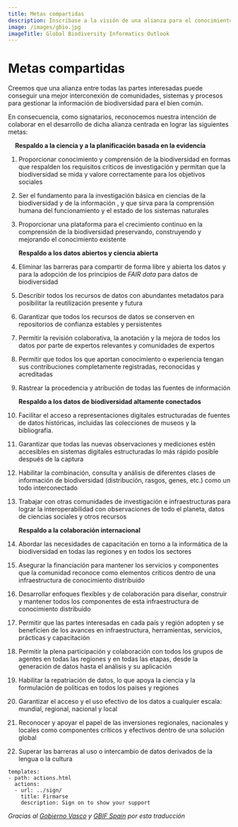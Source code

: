 ```yaml
---
title: Metas compartidas
description: Inscríbase a la visión de una alianza para el conocimiento de la biodiversidad
image: /images/gbio.jpg
imageTitle: Global Biodiversity Informatics Outlook
---
```


# Metas compartidas
Creemos que una alianza entre todas las partes interesadas puede conseguir una mejor interconexión de comunidades, sistemas y procesos para gestionar la información de biodiversidad para el bien común.

En consecuencia, como signatarios, reconocemos nuestra intención de colaborar en el desarrollo de dicha alianza centrada en lograr las siguientes metas:



&nbsp;&nbsp;&nbsp; __Respaldo a la ciencia y a la planificación basada en la evidencia__

1.	Proporcionar conocimiento y comprensión de la biodiversidad en formas que respalden los requisitos críticos de investigación y permitan que la biodiversidad se mida y valore correctamente para los objetivos sociales
2.	Ser el fundamento para la investigación básica en ciencias de la biodiversidad y de la información , y que sirva para la comprensión humana del funcionamiento y el estado de los sistemas naturales
3.	Proporcionar una plataforma para el crecimiento continuo en la comprensión de la biodiversidad preservando, construyendo y mejorando el conocimiento existente

    __Respaldo a los datos abiertos y ciencia abierta__

4.	Eliminar las barreras para compartir de forma libre y abierta los datos y para la adopción de los principios de _FAIR data_ para datos de biodiversidad
5.	Describir todos los recursos de datos con abundantes metadatos para posibilitar la reutilización presente y futura
6.	Garantizar que todos los recursos de datos se conserven en repositorios de confianza estables y persistentes
7.	Permitir la revisión colaborativa, la anotación y la mejora de todos los datos por parte de expertos relevantes y comunidades de expertos
8.	Permitir que todos los que aportan conocimiento o experiencia tengan sus contribuciones completamente registradas, reconocidas y acreditadas
9.	Rastrear la procedencia y atribución de todas las fuentes de información

    __Respaldo a los datos de biodiversidad altamente conectados__

10.	Facilitar el acceso a representaciones digitales estructuradas de fuentes de datos históricas, incluidas las colecciones de museos y la bibliografía.
11.	Garantizar que todas las nuevas observaciones y mediciones estén accesibles en sistemas digitales estructuradas lo más rápido posible después de la captura
12.	Habilitar la combinación, consulta y análisis de diferentes clases de información de biodiversidad (distribución, rasgos, genes, etc.) como un todo interconectado
13.	Trabajar con otras comunidades de investigación e infraestructuras para lograr la interoperabilidad con observaciones de todo el planeta, datos de ciencias sociales y otros recursos

    __Respaldo a la colaboración internacional__

14.	Abordar las necesidades de capacitación en torno a la informática de la biodiversidad en todas las regiones y en todos los sectores
15.	Asegurar la financiación para mantener los servicios y componentes que la comunidad reconoce como elementos críticos dentro de una infraestructura de conocimiento distribuido
16.	Desarrollar enfoques flexibles y de colaboración para diseñar, construir y mantener todos los componentes de esta infraestructura de conocimiento distribuido
17.	Permitir que las partes interesadas en cada país y región adopten y se beneficien de los avances en infraestructura, herramientas, servicios, prácticas y capacitación
18.	Permitir la plena participación y colaboración con todos los grupos de agentes en todas las regiones y en todas las etapas, desde la generación de datos hasta el análisis y su aplicación
19.	Habilitar la repatriación de datos, lo que apoya la ciencia y la formulación de políticas en todos los países y regiones
20.	Garantizar el acceso y el uso efectivo de los datos a cualquier escala: mundial, regional, nacional y local
21.	Reconocer y apoyar el papel de las inversiones regionales, nacionales y locales como componentes críticos y efectivos dentro de una solución global
22.	Superar las barreras al uso o intercambio de datos derivados de la lengua o la cultura

```styledYaml
templates:
- path: actions.html
  actions:
  - url: ../sign/
    title: Firmarse
    description: Sign on to show your support
```

_Gracias al [Gobierno Vasco](http://www.euskadi.eus/inicio) y [GBIF Spain](https://www.gbif.es) por esta traducción_
